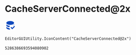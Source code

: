 # CacheServerConnected@2x
![](/img/CacheServerConnected@2x.png)

``` CSharp
EditorGUIUtility.IconContent("CacheServerConnected@2x")
```
```
5286386693594080902
```
